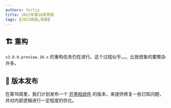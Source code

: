 ```yaml
---
authors: forliy
title: 2022年第18周周报
tags: [2022周报,周报]
---
```


## 🏗 重构
`v3.0.0.preview.10.x` 的重构任务仍在进行。这个过程似乎。。。比我想象的要繁杂许多。


## 🚀 版本发布
在第18周里，我们计划发布一个 [开黑啦组件](https://github.com/simple-robot/simbot-component-kaiheila) 的版本，来提供修复一些已知问题，
并对内部逻辑进行一定程度的优化。







